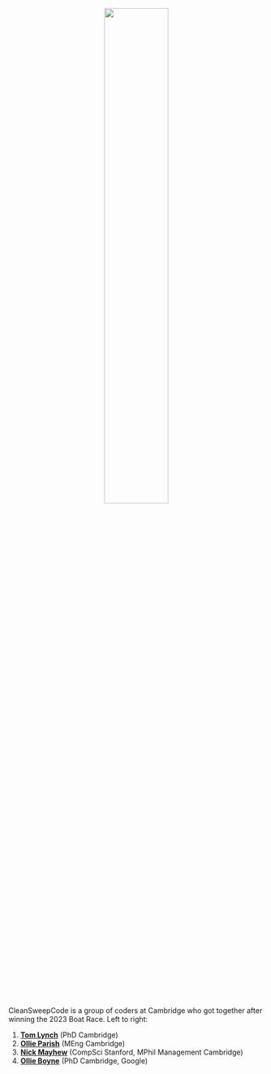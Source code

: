 <p align="center">
  <img src="https://github.com/user-attachments/assets/e7cae74c-e643-4884-8244-3ac3c847262c" width="50%">
</p>

CleanSweepCode is a group of coders at Cambridge who got together after winning the 2023 Boat Race. Left to right:
1. **[Tom Lynch](https://github.com/lyncht248)** (PhD Cambridge)
2. **[Ollie Parish](https://github.com/ollieparish)** (MEng Cambridge)
3. **[Nick Mayhew](https://github.com/nmayhew)** (CompSci Stanford, MPhil Management Cambridge)
4. **[Ollie Boyne](https://github.com/OllieBoyne)** (PhD Cambridge, Google)

